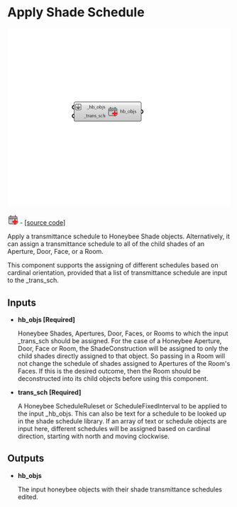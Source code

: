 # Apply Shade Schedule

![](../../.gitbook/assets/Apply_Shade_Schedule.png)

![](../../.gitbook/assets/Apply_Shade_Schedule%20%281%29.png) - [\[source code\]](https://github.com/ladybug-tools/honeybee-grasshopper-energy/blob/master/honeybee_grasshopper_energy/src//HB%20Apply%20Shade%20Schedule.py)

Apply a transmittance schedule to Honeybee Shade objects. Alternatively, it can assign a transmittance schedule to all of the child shades of an Aperture, Door, Face, or a Room.

This component supports the assigning of different schedules based on cardinal orientation, provided that a list of transmittance schedule are input to the \_trans\_sch.

## Inputs

* **hb\_objs \[Required\]**

  Honeybee Shades, Apertures, Door, Faces, or Rooms to which the input \_trans\_sch should be assigned. For the case of a Honeybee Aperture, Door, Face or Room, the ShadeConstruction will be assigned to only the child shades directly assigned to that object. So passing in a Room will not change the schedule of shades assigned to Apertures of the Room's Faces. If this is the desired outcome, then the Room should be deconstructed into its child objects before using this component. 

* **trans\_sch \[Required\]**

  A Honeybee ScheduleRuleset or ScheduleFixedInterval to be applied to the input \_hb\_objs. This can also be text for a schedule to be looked up in the shade schedule library. If an array of text or schedule objects are input here, different schedules will be assigned based on cardinal direction, starting with north and moving clockwise. 

## Outputs

* **hb\_objs**

  The input honeybee objects with their shade transmittance schedules edited. 

